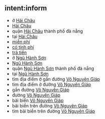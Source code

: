 ## intent:inform
- ở [Hải Châu](location)
- [Hải Châu](location)
- quận [Hải Châu](location) thành phố đà nẵng
- tại [Hải Châu](location)
- [miễn phí](price)
- [có tính phí](price)
- [trả tiền](price)
- ở [Ngũ Hành Sơn](location)
- [Ngũ Hành Sơn](location)
- quận [Ngũ Hành Sơn](location) thành phố đà nẵng
- tại [Ngũ Hành Sơn](location)
- tìm địa điểm ở gần đường [Võ Nguyên Giáp](street)
- tìm địa điểm ở đường [Võ Nguyên Giáp](street)
- gần đường [Võ Nguyên Giáp](street)
- đường [Võ Nguyên Giáp](street)
- bãi biển [Võ Nguyên Giáp](street)
- bãi biển trên đường [Võ Nguyên Giáp](street)
- tìm bãi biển trên đường [Võ Nguyên Giáp](street)